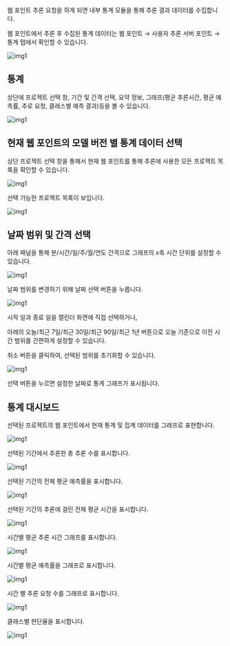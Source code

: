 웹 포인트 추론 요청을 하게 되면 내부 통계 모듈을 통해 추론 결과 데이터를 수집합니다.

웹 포인트에서 추론 후 수집된 통계 데이터는 웹 포인트 → 사용자 추론 서버 포인트 → 통계 탭에서 확인할 수 있습니다.

![img1](https://raw.githubusercontent.com/vazilcompany/vridge-docs/main/img/ai_deploying/delpoy_model_statistics/go_to_statistics.png)  





## 통계

상단에 프로젝트 선택 창, 기간 및 간격 선택, 요약 정보, 그래프(평균 추론시간, 평균 예측률, 추로 요청, 클래스별 예측 결과)등을 볼 수 있습니다. 

![img1](https://raw.githubusercontent.com/vazilcompany/vridge-docs/main/img/ai_deploying/delpoy_model_statistics/statistics_1.png)  



## 현재 웹 포인트의 모델 버전 별 통계 데이터 선택


상단 프로젝트 선택 창을 통해서 현재 웹 포인트를 통해 추론에 사용한 모든 프로젝트 목록을 확인할 수 있습니다.

![img1](https://raw.githubusercontent.com/vazilcompany/vridge-docs/main/img/ai_deploying/delpoy_model_statistics/statistics_2.png)

선택 가능한 프로젝트 목록이 보입니다. 

![img1](https://raw.githubusercontent.com/vazilcompany/vridge-docs/main/img/ai_deploying/delpoy_model_statistics/statistics_3.png)  

  

  

## 날짜 범위 및 간격 선택


아래 패널을 통해 분/시간/일/주/월/연도 간격으로 그래프의 x축 시간 단위를 설정할 수 있습니다.

![img1](https://raw.githubusercontent.com/vazilcompany/vridge-docs/main/img/ai_deploying/delpoy_model_statistics/statistics_4.png)  

  

날짜 범위를 변경하기 위해 날짜 선택 버튼을 누릅니다.

![img1](https://raw.githubusercontent.com/vazilcompany/vridge-docs/main/img/ai_deploying/delpoy_model_statistics/statistics_5.png)  

  

시작 일과 종료 일을 캘린더 화면에 직접 선택하거나,

아래의 오늘/최근 7일/최근 30일/최근 90일/최근 1년 버튼으로 오늘 기준으로 이전 시간 범위를 간편하게 설정할 수 있습니다.

취소 버튼을 클릭하여, 선택된 범위를 초기화할 수 있습니다. 

![img1](https://raw.githubusercontent.com/vazilcompany/vridge-docs/main/img/ai_deploying/delpoy_model_statistics/statistics_6.png)  

  

선택 버튼을 누르면 설정한 날짜로 통계 그래프가 표시됩니다.

  

  

  

## 통계 대시보드



선택된 프로젝트의 웹 포인트에서 현재 통계 및 집계 데이터를 그래프로 표현합니다.

![img1](https://raw.githubusercontent.com/vazilcompany/vridge-docs/main/img/ai_deploying/delpoy_model_statistics/statistics_7.png)  

  

선택된 기간에서 추론한 총 추론 수를 표시합니다.

![img1](https://raw.githubusercontent.com/vazilcompany/vridge-docs/main/img/ai_deploying/delpoy_model_statistics/statistics_8.png)  

  

선택된 기간의 전체 평균 예측률을 표시합니다.

![img1](https://raw.githubusercontent.com/vazilcompany/vridge-docs/main/img/ai_deploying/delpoy_model_statistics/statistics_9.png)  

  

선택된 기간의 추론에 걸린 전체 평균 시간을 표시합니다.

![img1](https://raw.githubusercontent.com/vazilcompany/vridge-docs/main/img/ai_deploying/delpoy_model_statistics/statistics_10.png)  

  

시간별 평균 추론 시간 그래프를 표시합니다.

![img1](https://raw.githubusercontent.com/vazilcompany/vridge-docs/main/img/ai_deploying/delpoy_model_statistics/statistics_11.png)  

  

  

시간별 평균 예측률을 그래프로 표시합니다.

![img1](https://raw.githubusercontent.com/vazilcompany/vridge-docs/main/img/ai_deploying/delpoy_model_statistics/statistics_12.png)  

  

  

시간 별 추론 요청 수를 그래프로 표시합니다.

![img1](https://raw.githubusercontent.com/vazilcompany/vridge-docs/main/img/ai_deploying/delpoy_model_statistics/statistics_13.png)  

  

  

클래스별 판단율을 표시합니다.

![img1](https://raw.githubusercontent.com/vazilcompany/vridge-docs/main/img/ai_deploying/delpoy_model_statistics/statistics_14.png)  

  

  

